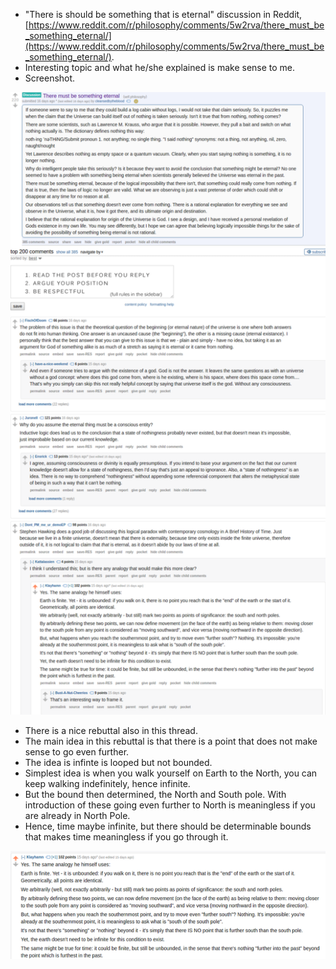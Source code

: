 * "There is should be something that is eternal" discussion in Reddit, [https://www.reddit.com/r/philosophy/comments/5w2rva/there_must_be_something_eternal/](https://www.reddit.com/r/philosophy/comments/5w2rva/there_must_be_something_eternal/).
* Interesting topic and what he/she explained is make sense to me.
* Screenshot.

![./20170313-1527-cet-there-is-should-be-something-eternal-1.png](./20170313-1527-cet-there-is-should-be-something-eternal-1.png)

* There is a nice rebuttal also in this thread.
* The main idea in this rebuttal is that there is a point that does not make sense to go even further.
* The idea is infinte is looped but not bounded.
* Simplest idea is when you walk yourself on Earth to the North, you can keep walking indefinitely, hence infinite.
* But the bound then determined, the North and South pole. With introduction of these going even further to North is meaningless if you are already in North Pole.
* Hence, time maybe infinite, but there should be determinable bounds that makes time meaningless if you go through it.

![./20170313-1527-cet-there-is-should-be-something-eternal-2.png](./20170313-1527-cet-there-is-should-be-something-eternal-2.png)